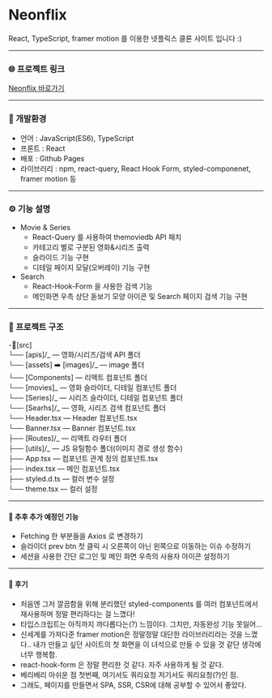 # Neonflix

React, TypeScript, framer motion 를 이용한 넷플릭스 클론 사이트 입니다 :)

---

### 🌐 프로젝트 링크

[Neonflix 바로가기](https://leesugyoung.github.io/neonflix/)

---

### 🚀 개발환경

- 언어 : JavaScript(ES6), TypeScript
- 프론트 : React
- 배포 : Github Pages
- 라이브러리 : npm, react-query, React Hook Form, styled-componenet, framer motion 등

---

### ⚙️ 기능 설명

- Movie & Series
  - React-Query 를 사용하여 themoviedb API 패치
  - 카테고리 별로 구분된 영화&시리즈 출력
  - 슬라이드 기능 구현
  - 디테일 페이지 모달(오버레이) 기능 구현
- Search
  - React-Hook-Form 을 사용한 검색 기능
  - 메인화면 우측 상단 돋보기 모양 아이콘 및 Search 페이지 검색 기능 구현

---

### 📝 프로젝트 구조

-📂[src]  
└── [apis]/_ ― 영화/시리즈/검색 API 폴더  
└── [assets] ➡️ [images]/_ ― image 폴더  
└── [Components] ― 리액트 컴포넌트 폴더  
└── [movies]_ ― 영화 슬라이더, 디테일 컴포넌트 폴더  
└── [Series]/_ ― 시리즈 슬라이더, 디테일 컴포넌트 폴더  
└── [Searhs]/_ ― 영화, 시리즈 검색 컴포넌트 폴더  
└── Header.tsx ― Header 컴포넌트.tsx  
└── Banner.tsx ― Banner 컴포넌트.tsx  
├── [Routes]/_ ― 리액트 라우터 폴더  
├── [utils]/\_ ― JS 유틸함수 폴더(이미지 경로 생성 함수)  
├── App.tsx ― 컴포넌트 관계 정의 컴포넌트.tsx  
├── index.tsx ― 메인 컴포넌트.tsx  
├── styled.d.ts ― 컬러 변수 설정  
└── theme.tsx ― 컬러 설정

---

#### 🤯 추후 추가 예정인 기능

- Fetching 한 부분들을 Axios 로 변경하기
- 슬라이더 prev btn 첫 클릭 시 오른쪽이 아닌 왼쪽으로 이동하는 이슈 수정하기
- 세션을 사용한 간단 로그인 및 메인 화면 우측의 사용자 아이콘 설정하기

---

#### 🤗 후기

- 처음엔 그저 깔끔함을 위해 분리했던 styled-components 를 여러 컴포넌트에서 재사용하며 정말 편리하다는 걸 느꼈다!
- 타입스크립트는 아직까지 까다롭다는(?) 느낌이다. 그치만, 자동완성 기능 못잃어...
- 신세계를 가져다준 framer motion은 정말정말 대단한 라이브러리라는 것을 느꼈다.. 내가 만들고 싶던 사이트의 첫 화면을 이 녀석으로 만들 수 있을 것 같단 생각에 너무 행복함.
- react-hook-form 은 정말 편리한 것 같다. 자주 사용하게 될 것 같다.
- 베리베리 아쉬운 점 첫번째, 여기서도 쿼리요청 저기서도 쿼리요청(?)인 점.
- 그래도, 페이지를 만들면서 SPA, SSR, CSR에 대해 공부할 수 있어서 좋았다.
